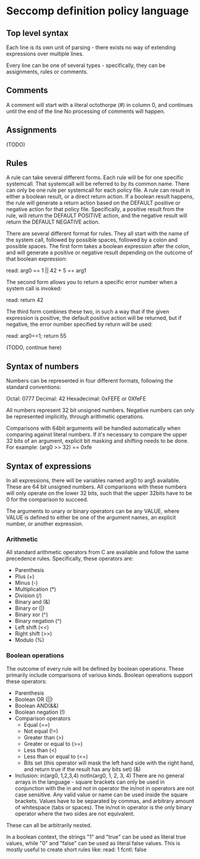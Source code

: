 # Seccomp definition policy language

## Top level syntax

Each line is its own unit of parsing - there exists no way of extending expressions over multiple lines.

Every line can be one of several types - specifically, they can be assignments, rules or comments.

## Comments

A comment will start with a literal octothorpe (#) in column 0, and continues until the end of the line
No processing of comments will happen.

## Assignments

(TODO)

## Rules

A rule can take several different forms. Each rule will be for one specific systemcall. That systemcall will be referred to by its common name. There can only be one rule per systemcall for each policy file. A rule can result in either a boolean result, or a direct return action.
If a boolean result happens, the rule will generate a return action based on the DEFAULT positive or negative action for that policy file. Specifically, a positive result from the rule, will return the DEFAULT POSITIVE action, and the negative result will return the DEFAULT NEGATIVE action.

There are several different format for rules. They all start with the name of the system call, followed by possible spaces, followed by a colon and possible spaces. The first form takes a boolean expression after the colon, and will generate a positive or negative result depending on the outcome of that boolean expression:

  read: arg0 == 1 || 42 + 5 == arg1

The second form allows you to return a specific error number when a system call is invoked:

  read: return 42

The third form combines these two, in such a way that if the given expression is positive, the default positive action will be returned, but if negative, the error number specified by return will be used:

  read: arg0==1; return 55

(TODO, continue here)

## Syntax of numbers

Numbers can be represented in four different formats, following the standard conventions:

Octal: 0777
Decimal: 42
Hexadecimal: 0xFEFE or 0XfeFE

All numbers represent 32 bit unsigned numbers. Negative numbers can only be represented implicitly, through arithmetic operations.

Comparisons with 64bit arguments will be handled automatically when comparing against literal numbers.
If it's necessary to compare the upper 32 bits of an argument, explicit bit masking and shifting needs to be done.
For example:
  (arg0 >> 32) == 0xfe

## Syntax of expressions

In all expressions, there will be variables named arg0 to arg5 available. These are 64 bit unsigned numbers. All comparisons with these numbers will only operate on the lower 32 bits, such that the upper 32bits have to be 0 for the comparison to succeed.

The arguments to unary or binary operators can be any VALUE, where VALUE is defined to either be one of the argument names, an explicit number, or another expression.

### Arithmetic

All standard arithmetic operators from C are available and follow the same precedence rules. Specifically, these operators are:
- Parenthesis
- Plus (+)
- Minus (-)
- Multiplication (*)
- Division (/)
- Binary and (&)
- Binary or (|)
- Binary xor (^)
- Binary negation (^)
- Left shift (<<)
- Right shift (>>)
- Modulo (%)

### Boolean operations

The outcome of every rule will be defined by boolean operations. These primarily include comparisons of various kinds. Boolean operations support these operators:
- Parenthesis
- Boolean OR (||)
- Boolean AND(&&)
- Boolean negation (!)
- Comparison operators
  - Equal (==)
  - Not equal (!=)
  - Greater than (>)
  - Greater or equal to (>=)
  - Less than (<)
  - Less than or equal to (<=)
  - Bits set (this operator will mask the left hand side with the right hand, and return true if the result has any bits set) (&)
- Inclusion:
  in(arg0, 1,2,3,4)
  notIn(arg0, 1, 2, 3, 4)
  There are no general arrays in the language - square brackets can only be used in conjunction with the in and not in operator
  the in/not in operators are not case sensitive. Any valid value or name can be used inside the square brackets. Values have to be separated
  by commas, and arbitrary amount of whitespace (tabs or spaces). The in/not in operator is the only binary operator where the two sides are not equivalent.

These can all be arbitrarily nested.

In a boolean context, the strings "1" and "true" can be used as literal true values, while "0" and "false" can be used as literal false values. This is mostly useful to create short rules like:
  read: 1
  fcntl: false
